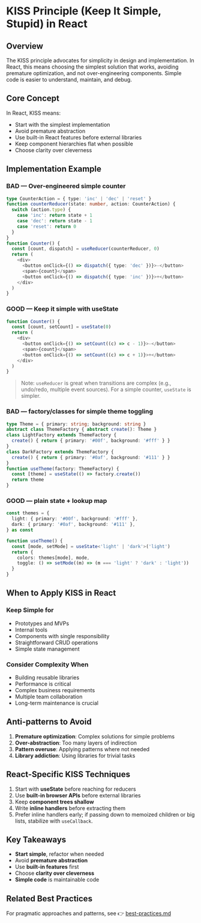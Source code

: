 # KISS Principle (Keep It Simple, Stupid) in React

## Overview

The KISS principle advocates for simplicity in design and implementation. In
React, this means choosing the simplest solution that works, avoiding premature
optimization, and not over-engineering components. Simple code is easier to
understand, maintain, and debug.

## Core Concept

In React, KISS means:

* Start with the simplest implementation
* Avoid premature abstraction
* Use built-in React features before external libraries
* Keep component hierarchies flat when possible
* Choose clarity over cleverness

## Implementation Example

### BAD — Over-engineered simple counter

```typescript
type CounterAction = { type: 'inc' | 'dec' | 'reset' }
function counterReducer(state: number, action: CounterAction) {
  switch (action.type) {
    case 'inc': return state + 1
    case 'dec': return state - 1
    case 'reset': return 0
  }
}
function Counter() {
  const [count, dispatch] = useReducer(counterReducer, 0)
  return (
    <div>
      <button onClick={() => dispatch({ type: 'dec' })}>-</button>
      <span>{count}</span>
      <button onClick={() => dispatch({ type: 'inc' })}>+</button>
    </div>
  )
}

```

### GOOD — Keep it simple with useState

```typescript
function Counter() {
  const [count, setCount] = useState(0)
  return (
    <div>
      <button onClick={() => setCount((c) => c - 1)}>-</button>
      <span>{count}</span>
      <button onClick={() => setCount((c) => c + 1)}>+</button>
    </div>
  )
}

```

> Note: `useReducer` is great when transitions are complex
> (e.g., undo/redo, multiple event sources).
> For a simple counter, `useState` is simpler.

### BAD — factory/classes for simple theme toggling

```typescript
type Theme = { primary: string; background: string }
abstract class ThemeFactory { abstract create(): Theme }
class LightFactory extends ThemeFactory {
  create() { return { primary: '#00f', background: '#fff' } }
}
class DarkFactory extends ThemeFactory {
  create() { return { primary: '#0af', background: '#111' } }
}
function useTheme(factory: ThemeFactory) {
  const [theme] = useState(() => factory.create())
  return theme
}
```

### GOOD — plain state + lookup map

```typescript
const themes = {
  light: { primary: '#00f', background: '#fff' },
  dark: { primary: '#0af', background: '#111' },
} as const

function useTheme() {
  const [mode, setMode] = useState<'light' | 'dark'>('light')
  return {
    colors: themes[mode], mode,
    toggle: () => setMode((m) => (m === 'light' ? 'dark' : 'light'))
  }
}
```

## When to Apply KISS in React

### Keep Simple for

* Prototypes and MVPs
* Internal tools
* Components with single responsibility
* Straightforward CRUD operations
* Simple state management

### Consider Complexity When

* Building reusable libraries
* Performance is critical
* Complex business requirements
* Multiple team collaboration
* Long-term maintenance is crucial

## Anti-patterns to Avoid

1. **Premature optimization**: Complex solutions for simple problems
2. **Over-abstraction**: Too many layers of indirection
3. **Pattern overuse**: Applying patterns where not needed
4. **Library addiction**: Using libraries for trivial tasks

## React-Specific KISS Techniques

1. Start with **useState** before reaching for reducers
2. Use **built-in browser APIs** before external libraries
3. Keep **component trees shallow**
4. Write **inline handlers** before extracting them
5. Prefer inline handlers early; if passing down to memoized children or
big lists, stabilize with `useCallback`.

## Key Takeaways

* **Start simple**, refactor when needed
* Avoid **premature abstraction**
* Use **built-in features** first
* Choose **clarity over cleverness**
* **Simple code** is maintainable code

## Related Best Practices

For pragmatic approaches and patterns, see
👉 [best-practices.md](../best-practices/best-practices.md)
